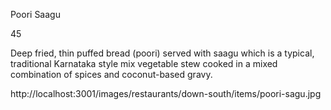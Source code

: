 Poori Saagu

45

Deep fried, thin puffed bread (poori) served with saagu which is a typical, traditional Karnataka style mix vegetable stew cooked in a mixed combination of spices and coconut-based gravy.

http://localhost:3001/images/restaurants/down-south/items/poori-sagu.jpg